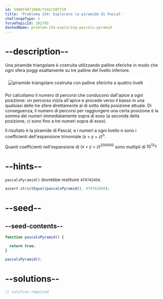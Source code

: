 ```yaml
---
id: 5900f4071000cf542c50ff19
title: 'Problema 154: Esplorare la piramide di Pascal'
challengeType: 5
forumTopicId: 301785
dashedName: problem-154-exploring-pascals-pyramid
---
```


# --description--

Una piramide triangolare è costruita utilizzando palline sferiche in modo che ogni sfera poggi esattamente su tre palline del livello inferiore.

<img class="img-responsive center-block" alt="piramide triangolare costruita con palline sferiche a quattro livelli" src="https://cdn.freecodecamp.org/curriculum/project-euler/exploring-pascals-pyramid.png" style="background-color: white; padding: 10px;" />

Poi calcoliamo il numero di percorsi che conducono dall'apice a ogni posizione: un percorso inizia all'apice e procede verso il basso in una qualsiasi delle tre sfere direttamente al di sotto della posizione attuale. Di conseguenza, il numero di percorsi per raggiungere una certa posizione è la somma dei numeri immediatamente sopra di esso (a seconda della posizione, ci sono fino a tre numeri sopra di esso).

Il risultato è la piramide di Pascal, e i numeri a ogni livello n sono i coefficienti dell'espansione trinomiale ${(x + y + z)}^n$.

Quanti coefficienti nell'espansione di ${(x + y + z)}^{200000}$ sono multipli di ${10}^{12}$?

# --hints--

`pascalsPyramid()` dovrebbe restituire `479742450`.

```js
assert.strictEqual(pascalsPyramid(), 479742450);
```

# --seed--

## --seed-contents--

```js
function pascalsPyramid() {

  return true;
}

pascalsPyramid();
```

# --solutions--

```js
// solution required
```
